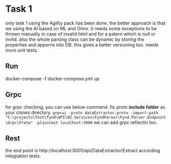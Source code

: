 # Task 1
only task 1 using the Agility pack has been done. the better approach is that we using the AI based on ML and Onnx.
it needs some exceptions to be thrown manually in case of invalid html and for a patern which is null or invlid.
also the whole parsing class can be dynamic by storing the properties and apperns into DB.
this gives a better versioning too.
needs more unit tests.

## Run
docker-compose -f docker-compose.yml up




## Grpc
for grpc checking, you can use below command. fix proto **include folder** as your clones directory.
`grpcui -proto dataExtractor.proto -import-path "C:\projects\Test\fynd\API\02.Services\FyndParser\Fynd.Parser.Endpoint\Grpc\Proto" -plaintext localhost:5000`
we can add grpc reflectin too.

## Rest
the end point is http://localhost:5001/api/DataExtractor/Extract
according integration tests.
